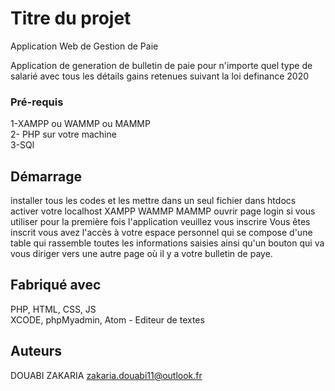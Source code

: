 # Titre du projet

Application Web de Gestion de Paie

Application de generation de bulletin de paie pour n'importe quel type de salarié 
avec tous les détails gains retenues suivant la loi definance 2020



### Pré-requis

1-XAMPP ou WAMMP ou MAMMP<br>
2- PHP sur votre machine<br>
3-SQl <br>

## Démarrage

installer tous les codes et les mettre dans un seul fichier dans htdocs 
activer votre localhost XAMPP WAMMP MAMMP
ouvrir page login si vous utiliser pour la première fois l'application veuillez vous inscrire
Vous êtes inscrit vous avez l'accès à votre espace personnel qui se compose d'une table qui rassemble toutes les informations saisies ainsi qu'un bouton qui va vous diriger vers une autre page où il y a votre bulletin de paye.


## Fabriqué avec

PHP, HTML, CSS, JS <br> 
XCODE, phpMyadmin, Atom - Editeur de textes



## Auteurs

DOUABI ZAKARIA zakaria.douabi11@outlook.fr  


